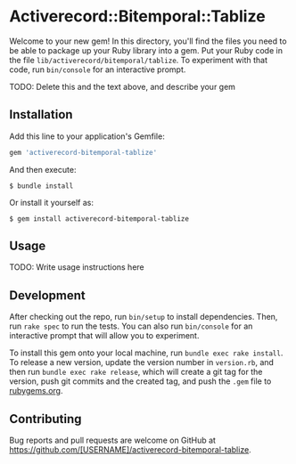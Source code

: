 # Activerecord::Bitemporal::Tablize

Welcome to your new gem! In this directory, you'll find the files you need to be able to package up your Ruby library into a gem. Put your Ruby code in the file `lib/activerecord/bitemporal/tablize`. To experiment with that code, run `bin/console` for an interactive prompt.

TODO: Delete this and the text above, and describe your gem

## Installation

Add this line to your application's Gemfile:

```ruby
gem 'activerecord-bitemporal-tablize'
```

And then execute:

    $ bundle install

Or install it yourself as:

    $ gem install activerecord-bitemporal-tablize

## Usage

TODO: Write usage instructions here

## Development

After checking out the repo, run `bin/setup` to install dependencies. Then, run `rake spec` to run the tests. You can also run `bin/console` for an interactive prompt that will allow you to experiment.

To install this gem onto your local machine, run `bundle exec rake install`. To release a new version, update the version number in `version.rb`, and then run `bundle exec rake release`, which will create a git tag for the version, push git commits and the created tag, and push the `.gem` file to [rubygems.org](https://rubygems.org).

## Contributing

Bug reports and pull requests are welcome on GitHub at https://github.com/[USERNAME]/activerecord-bitemporal-tablize.
